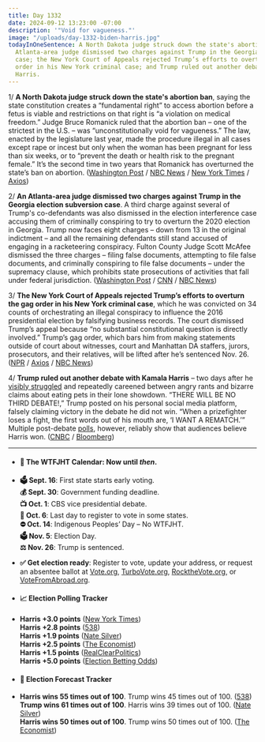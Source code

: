 ```yaml
---
title: Day 1332
date: 2024-09-12 13:23:00 -07:00
description: '"Void for vagueness."'
image: "/uploads/day-1332-biden-harris.jpg"
todayInOneSentence: A North Dakota judge struck down the state's abortion ban; an
  Atlanta-area judge dismissed two charges against Trump in the Georgia election subversion
  case; the New York Court of Appeals rejected Trump’s efforts to overturn the gag
  order in his New York criminal case; and Trump ruled out another debate with Kamala
  Harris.
---
```


1/ **A North Dakota judge struck down the state's abortion ban**, saying the state constitution creates a “fundamental right” to access abortion before a fetus is viable and restrictions on that right is “a violation on medical freedom.” Judge Bruce Romanick ruled that the abortion ban – one of the strictest in the U.S. – was “unconstitutionally void for vagueness.” The law, enacted by the legislature last year, made the procedure illegal in all cases except rape or incest but only when the woman has been pregnant for less than six weeks, or to “prevent the death or health risk to the pregnant female.” It’s the second time in two years that Romanick has overturned the state’s ban on abortion. ([Washington Post](https://www.washingtonpost.com/nation/2024/09/12/north-dakota-abortion-ban-overturned/) / [NBC News](https://www.nbcnews.com/politics/politics-news/north-dakota-judge-strikes-state-abortion-ban-rcna170875) / [New York Times](https://www.nytimes.com/2024/09/12/us/north-dakota-abortion-ban-overturned.html) / [Axios](https://www.axios.com/2024/09/12/north-dakota-abortion-ban))

2/ **An Atlanta-area judge dismissed two charges against Trump in the Georgia election subversion case**. A third charge against several of Trump's co-defendants was also dismissed in the election interference case accusing them of criminally conspiring to try to overturn the 2020 election in Georgia. Trump now faces eight charges – down from 13 in the original indictment – and all the remaining defendants still stand accused of engaging in a racketeering conspiracy. Fulton County Judge Scott McAfee dismissed the three charges – filing false documents, attempting to file false documents, and criminally conspiring to file false documents – under the supremacy clause, which prohibits state prosecutions of activities that fall under federal jurisdiction. ([Washington Post](https://www.washingtonpost.com/national-security/2024/09/12/trump-georgia-case-charges-dismissed/) / [CNN](https://www.cnn.com/2024/09/12/politics/trump-georgia-election-subversion-charges/index.html) / [NBC News](https://www.nbcnews.com/politics/donald-trump/judge-narrows-election-interference-case-trump-georgia-rcna170898))

3/ **The New York Court of Appeals rejected Trump’s efforts to overturn the gag order in his New York criminal case**, which he was convicted on 34 counts of orchestrating an illegal conspiracy to influence the 2016 presidential election by falsifying business records. The court dismissed Trump’s appeal because “no substantial constitutional question is directly involved.” Trump’s gag order, which bars him from making statements outside of court about witnesses, court and Manhattan DA staffers, jurors, prosecutors, and their relatives, will be lifted after he’s sentenced Nov. 26. ([NPR](https://www.axios.com/2024/09/12/trump-failed-gag-order-appeal-new-york) / [Axios](https://www.npr.org/2024/09/12/g-s1-22322/trump-new-york-gag-order-appeal) / [NBC News](https://www.nbcnews.com/politics/2024-election/live-blog/harris-trump-presidential-election-live-updates-rcna170755))

4/ **Trump ruled out another debate with Kamala Harris** – two days after he [visibly struggled](https://whatthefuckjusthappenedtoday.com/2024/09/11/day-1331/) and repeatedly careened between angry rants and bizarre claims about eating pets in their lone showdown. “THERE WILL BE NO THIRD DEBATE!,” Trump posted on his personal social media platform, falsely claiming victory in the debate he did not win. “When a prizefighter loses a fight, the first words out of his mouth are, ‘I WANT A REMATCH.’” Multiple post-debate [polls](https://www.washingtonpost.com/politics/2024/09/11/kamala-harris-debate-performance-polls/), however, reliably show that audiences believe Harris won. ([CNBC](https://www.cnbc.com/2024/09/12/trump-rejects-second-harris-debate.html) / [Bloomberg](https://www.bloomberg.com/news/articles/2024-09-12/trump-rules-out-more-presidential-debates-with-harris))

---

* #### 📅 The WTFJHT Calendar: Now until *then*.

* **🗳️ Sept. 16**: First state starts early voting. \
  **💰 Sept. 30**: Government funding deadline. \
  **📺 Oct. 1**: CBS vice presidential debate. \
  **📆 Oct. 6**: Last day to register to vote in some states. \
  **⛔️ Oct. 14**: Indigenous Peoples’ Day – No WTFJHT. \
  **🗳️ Nov. 5**: Election Day. \
  **⚖️ Nov. 26**: Trump is sentenced.

* **✅ Get election ready**: Register to vote, update your address, or request an absentee ballot at [Vote.org](https://www.vote.org/), [TurboVote.org](https://turbovote.org/), [RocktheVote.org](https://www.rockthevote.org/), or [VoteFromAbroad.org](https://www.votefromabroad.org/).

* #### 📈 Election Polling Tracker

* **Harris \+3.0 points** ([New York Times](https://www.nytimes.com/interactive/2024/us/elections/polls-president.html)) \
  **Harris \+2.8 points** ([538](https://projects.fivethirtyeight.com/polls/president-general/2024/national/)) \
  **Harris \+1.9 points** ([Nate Silver](https://www.natesilver.net/p/nate-silver-2024-president-election-polls-model)) \
  **Harris \+2.5 points** ([The Economist](https://www.economist.com/interactive/us-2024-election/trump-harris-polls)) \
  **Harris \+1.5 points** ([RealClearPolitics](https://www.realclearpolling.com/polls/president/general/2024/trump-vs-harris)) \
  **Harris \+5.0 points** ([Election Betting Odds](https://www.electionbettingodds.com/))

* #### 🔮 Election Forecast Tracker

* **Harris wins 55 times out of 100**. Trump wins 45 times out of 100. ([538](https://projects.fivethirtyeight.com/2024-election-forecast/)) \
  **Trump wins 61 times out of 100**. Harris wins 39 times out of 100. ([Nate Silver](https://www.natesilver.net/p/nate-silver-2024-president-election-polls-model)) \
  **Harris wins 50 times out of 100**. Trump wins 50 times out of 100. ([The Economist](https://www.economist.com/interactive/us-2024-election/prediction-model/president/))
